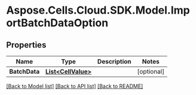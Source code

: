 # Aspose.Cells.Cloud.SDK.Model.ImportBatchDataOption
## Properties

Name | Type | Description | Notes
------------ | ------------- | ------------- | -------------
**BatchData** | [**List&lt;CellValue&gt;**](CellValue.md) |  | [optional] 

[[Back to Model list]](../README.md#documentation-for-models) [[Back to API list]](../README.md#documentation-for-api-endpoints) [[Back to README]](../README.md)


